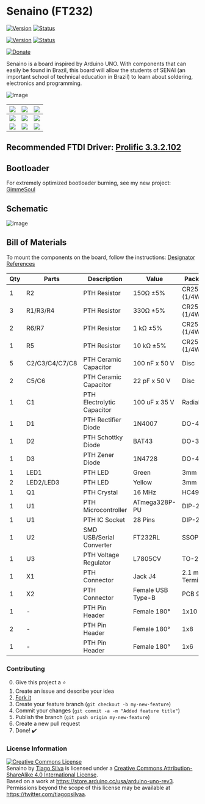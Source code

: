 # Senaino (FT232)
[![Version](https://img.shields.io/badge/Version-FT232-blue.svg)](https://github.com/TiagoPaulaSilva/Senaino) [![Status](https://img.shields.io/badge/Status-Finished-green.svg)](https://github.com/TiagoPaulaSilva/Senaino)

[![Version](https://img.shields.io/badge/Version-CH340-blue.svg)](https://github.com/TiagoPaulaSilva/Senaino/tree/CH340) [![Status](https://img.shields.io/badge/Status-Finished-green.svg)](https://github.com/TiagoPaulaSilva/Senaino/tree/CH340)

[![Donate](https://img.shields.io/badge/Donate-Buy%20Me%20a%20Coffee-yellow.svg)](https://www.buymeacoffee.com/TiagoPaulaSilva)


Senaino is a board inspired by Arduino UNO. With components that can easily be found in Brazil, this board will allow the students of SENAI (an important school of technical education in Brazil) to learn about soldering, electronics and programming.

![Image](https://github.com/TiagoPaulaSilva/Senaino/blob/master/2.%20Mounting/Mounted%20Board%20Photo.jpeg)

| ![](https://github.com/TiagoPaulaSilva/Senaino/blob/master/3.%20Others/Images/IMG%20(1).jpg) | ![](https://github.com/TiagoPaulaSilva/Senaino/blob/master/3.%20Others/Images/IMG%20(4).jpg) | ![](https://github.com/TiagoPaulaSilva/Senaino/blob/master/3.%20Others/Images/IMG%20(3).jpg) |
|--|--|--|
| ![](https://github.com/TiagoPaulaSilva/Senaino/blob/master/3.%20Others/Images/IMG%20(2).jpg) | ![](https://github.com/TiagoPaulaSilva/Senaino/blob/master/3.%20Others/Images/IMG%20(6).jpg) | ![](https://github.com/TiagoPaulaSilva/Senaino/blob/master/3.%20Others/Images/IMG%20(5).jpg) |
| ![](https://github.com/TiagoPaulaSilva/Senaino/blob/master/3.%20Others/Images/IMG%20(7).jpg) | ![](https://github.com/TiagoPaulaSilva/Senaino/blob/master/3.%20Others/Images/IMG%20(8).jpg) | ![](https://github.com/TiagoPaulaSilva/Senaino/blob/master/3.%20Others/Images/IMG%20(9).jpg) |

## Recommended FTDI Driver: [Prolific 3.3.2.102](http://www.totalcardiagnostics.com/files/PL2303_64bit_Installer.exe)

## Bootloader
For extremely optimized bootloader burning, see my new project: [GimmeSoul](https://github.com/TiagoPaulaSilva/GimmeSoul)

## Schematic
![image](https://github.com/TiagoPaulaSilva/Senaino/blob/master/2.%20Mounting/Schematic.png)

## Bill of Materials
To mount the components on the board, follow the instructions: [Designator References](https://github.com/TiagoPaulaSilva/Senaino/blob/master/2.%20Mounting/Components%20Silk%20Screen.png)


| Qty | Parts | Description | Value | Package |
|--|--|--|--|--|
1|R2|PTH Resistor|150Ω ±5%|CR25 (1/4W)
3|R1/R3/R4|PTH Resistor|330Ω ±5%|CR25 (1/4W)
2|R6/R7|PTH Resistor|1 kΩ ±5%|CR25 (1/4W)
1|R5|PTH Resistor|10 kΩ ±5%|CR25 (1/4W)
5|C2/C3/C4/C7/C8|PTH Ceramic Capacitor|100 nF x 50 V|Disc
2|C5/C6|PTH Ceramic Capacitor|22 pF x 50 V|Disc
1|C1|PTH Electrolytic Capacitor|100 uF x 35 V|Radial
1|D1|PTH Rectifier Diode|1N4007|DO-41
1|D2|PTH Schottky Diode|BAT43|DO-35
1|D3|PTH Zener Diode|1N4728|DO-41
1|LED1|PTH LED|Green|3mm
2|LED2/LED3|PTH LED|Yellow|3mm
1|Q1|PTH Crystal|16 MHz|HC49/S
1|U1|PTH Microcontroller|ATmega328P-PU|DIP-28N
1|U1|PTH IC Socket|28 Pins|DIP-28N
1|U2|SMD USB/Serial Converter|FT232RL|SSOP-28
1|U3|PTH Voltage Regulator|L7805CV|TO-220
1|X1|PTH Connector|Jack J4|2.1 mm (3 Terminals)
1|X2|PTH Connector|Female USB Type-B|PCB 90°
1|-|PTH Pin Header|Female 180°|1x10
2|-|PTH Pin Header|Female 180°|1x8
1|-|PTH Pin Header|Female 180°|1x6

### Contributing
0. Give this project a :star:
1. Create an issue and describe your idea
2. [Fork it](https://github.com/TiagoPaulaSilva/Senaino/fork)
3. Create your feature branch (`git checkout -b my-new-feature`)
4. Commit your changes (`git commit -a -m "Added feature title"`)
5. Publish the branch (`git push origin my-new-feature`)
6. Create a new pull request
7. Done! :heavy_check_mark:

### License Information
<a rel="license" href="http://creativecommons.org/licenses/by-sa/4.0/"><img alt="Creative Commons License" style="border-width:0" src="https://i.creativecommons.org/l/by-sa/4.0/88x31.png" /></a><br /><span xmlns:dct="http://purl.org/dc/terms/" property="dct:title">Senaino</span> by <a xmlns:cc="http://creativecommons.org/ns#" href="https://github.com/TiagoPaulaSilva" property="cc:attributionName" rel="cc:attributionURL">Tiago Silva</a> is licensed under a <a rel="license" href="http://creativecommons.org/licenses/by-sa/4.0/">Creative Commons Attribution-ShareAlike 4.0 International License</a>.<br />Based on a work at <a xmlns:dct="http://purl.org/dc/terms/" href="https://store.arduino.cc/usa/arduino-uno-rev3" rel="dct:source">https://store.arduino.cc/usa/arduino-uno-rev3</a>.<br />Permissions beyond the scope of this license may be available at <a xmlns:cc="http://creativecommons.org/ns#" href="https://twitter.com/tiagopsilvaa" rel="cc:morePermissions">https://twitter.com/tiagopsilvaa</a>.
